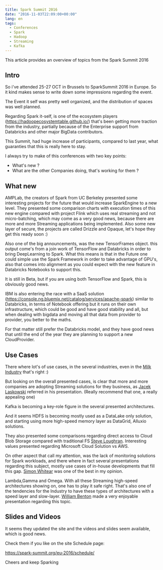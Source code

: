 ```yaml
---
title: Spark Summit 2016
date: "2016-11-03T22:09:00+00:00"
lang: en
tags:
  - Conferences
  - Spark
  - Hadoop
  - Streaming
  - Kafka
---
```


This article provides an overview of topics from the Spark Summit 2016

## Intro ##

So i've attended 25-27 OCT in Brussels to SparkSummit 2016 in Europe. So it kind makes sense to write down some impressions regarding the event.

The Event it self was pretty well organized, and the distribution of spaces was well planned.

Regarding Spark it-self, is one of the ecosystem players (<https://hadoopecosystemtable.github.io/>) that's been getting more traction from the industry, partially because of the Enterprise support from Databricks and other major BigData contributors.

This Summit, had huge increase of participants, compared to last year, what guaranties that this is really here to stay.

I always try to make of this conferences with two key points:

* What's new ?
* What are the other Companies doing, that's working for them ?

## What new ##

AMPLab, the creators of Spark from UC Berkeley presented some interesting projects for the future that would increase SparkEngine to a new level. They presented some comparison charts with execution times of this new engine compared with project Flink which uses real streaming and not micro-batching, which may come as a very good news, because there are more and more Streaming applications being implemented. Also some new layer of secure, the projects are called Drizzle and Opaque, let's hope they get this ready soon :)

Also one of the big announcements, was the new TensorFrames object. this output come's from a join work of TensorFlow and Databricks in order to bring DeepLearning to Spark. What this means is that in the Future one could simple use the Spark Framework in order to take advantage of GPU's, also that comes into alignment as you could expect with the new feature in Databricks Notebooks to support this.

It is still in Beta, but if you are using both TensorFlow and Spark, this is obviously good news.

IBM is also entering the race with a SaaS solution (<https://console.ng.bluemix.net/catalog/services/apache-spark>) similar to Databricks, in terms of Notebook offering but it runs on their own infrastructure, which could be good and have good stability and all, but when dealing with bigdata and moving all that data from provider to provider, you better to the maths.

For that matter still prefer the Databricks model, and they have good news that until the end of the year they are planning to support a new CloudProvider.

## Use Cases ##

There where lot's of use cases, in the several industries, even in the [Milk Industry](https://spark-summit.org/eu-2016/events/mmmooogle-from-big-data-to-decisions-for-dairy-cows/) that's right :)

But looking on the overall presented cases, is clear that more and more companies are adopting Streaming solutions for they business, as [Jacek Laskowski](https://youtu.be/mVP9sZ6K__Y) referred in his presentation. (Really recommend that one, a really appealing one)

Kafka is becoming a key-role figure in the several presented architectures.

And it seems HDFS is becoming mostly used as a DataLake only solution, and starting using more high-speed memory layer as DataGrid, Alluxio solutions.

They also presented some comparisons regarding direct access to Cloud Blob Storage compared with traditional FS [Steve Loughran](https://spark-summit.org/eu-2016/events/spark-and-object-stores-what-you-need-to-know/). Interesting values presented regarding Microsoft Cloud Solution vs AWS.

On other aspect that call my attention, was the lack of monitoring solutions for Spark workloads, and there where in fact several presentations regarding this subject, mostly use cases of in-house developments that fill this gap. [Simon Whitear](https://spark-summit.org/eu-2016/events/sparklint-a-tool-for-monitoring-identifying-and-tuning-inefficient-spark-jobs-across-your-cluster/)
was one of the best in my opinion.

Lambda,Gamma and Omega. With all these Streaming high-speed architectures showing on, one has to play it safe right. That's also one of the tendencies for the Industry to have these types of architectures with a speed layer and slow-layer. [William Benton](https://spark-summit.org/eu-2016/speakers/william-benton/) made a very enjoyable presentation regarding this topic.

## Slides and Videos ##

It seems they updated the site and the videos and slides seem available, which is good news.

Check them if you like on the site Schedule page:

<https://spark-summit.org/eu-2016/schedule/>

Cheers and keep Sparking
